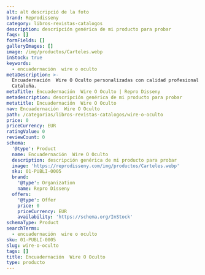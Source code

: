 ```yaml
---
alt: alt descripció de la foto
brand: Reprodisseny
category: libros-revistas-catalogos
description: descripción genérica de mi producto para probar
faqs: []
formFields: []
galleryImages: []
image: /img/productos/Carteles.webp
inStock: true
keywords:
  - encuadernación  wire o oculto
metaDescription: >-
  Encuadernación  Wire O Oculto personalizadas con calidad profesional en
  Cataluña.
metaTitle: Encuadernación  Wire O Oculto | Repro Disseny
metadescription: descripción genérica de mi producto para probar
metatitle: Encuadernación  Wire O Oculto
nav: Encuadernación  Wire O Oculto
path: /categorias/libros-revistas-catalogos/wire-o-oculto
price: 0
priceCurrency: EUR
ratingValue: 0
reviewCount: 0
schema:
  '@type': Product
  name: Encuadernación  Wire O Oculto
  description: descripción genérica de mi producto para probar
  image: 'https://reprodisseny.com/img/productos/Carteles.webp'
  sku: 01-PUBLI-0005
  brand:
    '@type': Organization
    name: Repro Disseny
  offers:
    '@type': Offer
    price: 0
    priceCurrency: EUR
    availability: 'https://schema.org/InStock'
schemaType: Product
searchTerms:
  - encuadernación  wire o oculto
sku: 01-PUBLI-0005
slug: wire-o-oculto
tags: []
title: Encuadernación  Wire O Oculto
type: producto
---
```


